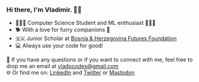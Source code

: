 ###  Hi there, I'm Vladimir. 👋🏻

- 👨🏻‍🎓 Computer Science Student and ML enthusiast 👨🏻‍💻 
- 🐕 With a love for furry companions 🐾
- 🇧🇦 Junior Scholar at [Bosnia & Herzegovina Futures Foundation](https://www.bhfuturesfoundation.org/)
- 💻 Always use your code for good! 

📧 If you have any questions or if you want to connect with me, feel free to drop me an email at vladocodes@gmail.com  
🌐 Or find me on: [LinkedIn](https://www.linkedin.com/in/vladimir-mijic/) and [Twitter](https://twitter.com/vladocodes) or [Mastodon](https://sigmoid.social/@vlado)
